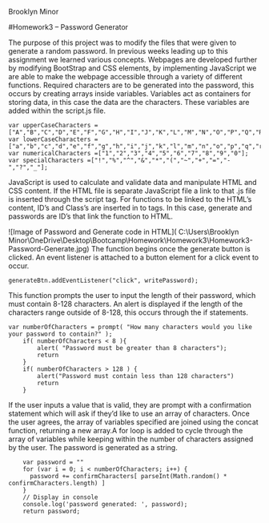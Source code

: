 Brooklyn Minor

#Homework3 – Password Generator

The purpose of this project was to modify the files that were given to generate a random password.
In previous weeks leading up to this assignment we learned various concepts. Webpages are developed further by modifying BootStrap and CSS elements, by implementing JavaScript we are able to make the webpage accessible through a variety of different functions. 
Required characters are to be generated into the password, this occurs by creating arrays inside variables. Variables act as containers for storing data, in this case the data are the characters. These variables are added within the script.js file.  
```
var upperCaseCharacters =["A","B","C","D","E","F","G","H","I","J","K","L","M","N","O","P","Q","R","S","T","U","V","W","X","Y","Z"];
var lowerCaseCharacters =["a","b","c","d","e","f","g","h","i","j","k","l","m","n","o","p","q","r","s","t","u","v","w","","x","y","z"];
var numericalCharacters =["1","2","3","4","5","6","7","8","9","0"];
var specialCharacters =["!","%","^","&","*","(","~","+","=","-","?","_"];

```
JavaScript is used to calculate and validate data and manipulate HTML and CSS content. If the HTML file is separate JavaScript file a link to that .js file is inserted through the script tag. For functions to be linked to the HTML’s content, ID’s and Class’s are inserted in to tags. In this case, generate and passwords are ID’s that link the function to HTML.

![Image of Password and Generate code in HTML]( C:\Users\Brooklyn Minor\OneDrive\Desktop\Bootcamp\Homework\Homework3\Homework3-Password-Generate.jpg)
The function begins once the generate button is clicked. An event listener is attached to a button element for a click event to occur.     

```
generateBtn.addEventListener("click", writePassword);

```
This function prompts the user to input the length of their password, which must contain 8-128 characters. An alert is displayed if the length of the characters range outside of 8-128, this occurs through the if statements. 
```
var numberOfCharacters = prompt( "How many characters would you like your password to contain?" );
    if( numberOfCharacters < 8 ){
        alert( "Password must be greater than 8 characters");
        return 
    } 
    if( numberOfCharacters > 128 ) {
        alert("Password must contain less than 128 characters")
        return
    } 
```
If the user inputs a value that is valid, they are prompt with a confirmation statement which will ask if they’d like to use an array of characters. Once the user agrees, the array of variables specified are joined using the concat function, returning a new array.A for loop is added to cycle through the array of variables while keeping within the number of characters assigned by the user. The password is generated as a string.

```
    var password = ""
    for (var i = 0; i < numberOfCharacters; i++) {
      password += confirmCharacters[ parseInt(Math.random() * confirmCharacters.length) ]
    }
    // Display in console
    console.log('password generated: ', password);
    return password;

```

